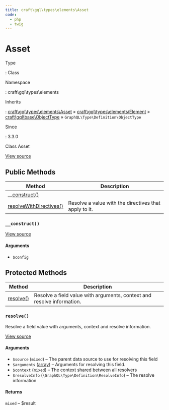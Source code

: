 ```yaml
---
title: craft\gql\types\elements\Asset
code:
  - php
  - twig
---
```


# Asset

Type

:   Class

Namespace

:   craft\gql\types\elements

Inherits

:   [craft\gql\types\elements\Asset](craft-gql-types-elements-asset.md) &raquo;
[craft\gql\types\elements\Element](craft-gql-types-elements-element.md) &raquo;
[craft\gql\base\ObjectType](craft-gql-base-objecttype.md) &raquo;
`GraphQL\Type\Definition\ObjectType`

Since

:   3.3.0



Class Asset





[View source](https://github.com/craftcms/cms/blob/master/src/gql/types/elements/Asset.php)






## Public Methods

| Method                                                                                                                      | Description
| --------------------------------------------------------------------------------------------------------------------------- | -----------------------------------------------------
| [__construct()](craft-gql-types-elements-asset.md#method-construct)                                                         |
| [resolveWithDirectives()](craft-gql-base-objecttype.md#method-resolvewithdirectives "Defined by craft\gql\base\ObjectType") | Resolve a value with the directives that apply to it.

### `__construct()`














[View source](https://github.com/craftcms/cms/blob/master/src/gql/types/elements/Asset.php#L28-L35)


#### Arguments

- `$config`






## Protected Methods

| Method                                                        | Description
| ------------------------------------------------------------- | ----------------------------------------------------------------------
| [resolve()](craft-gql-types-elements-asset.md#method-resolve) | Resolve a field value with arguments, context and resolve information.

### `resolve()`





Resolve a field value with arguments, context and resolve information.








[View source](https://github.com/craftcms/cms/blob/master/src/gql/types/elements/Asset.php#L40-L61)


#### Arguments

- `$source` (`mixed`) – The parent data source to use for resolving this field
- `$arguments` ([array](http://php.net/language.types.array)) – Arguments for resolving this field.
- `$context` (`mixed`) – The context shared between all resolvers
- `$resolveInfo` (`\GraphQL\Type\Definition\ResolveInfo`) – The resolve information

#### Returns

`mixed` – $result








